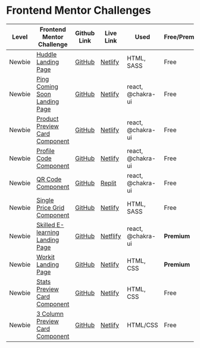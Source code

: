 # Frontend Mentor Challenges

| Level  | Frontend Mentor Challenge                                                                                                              | Github Link                                              | Live Link                                                                | Used              | Free/Premium |
|--------|----------------------------------------------------------------------------------------------------------------------------------------|----------------------------------------------------------|--------------------------------------------------------------------------|-------------------|--------------|
| Newbie | [Huddle Landing Page](https://www.frontendmentor.io/challenges/huddle-landing-page-with-a-single-introductory-section-B_2Wvxgi0)       | [GitHub](/newbie/huddle-landing-page)                    | [Netlify](https://fem-huddle-landing-page-ag.netlify.app/)               | HTML, SASS        | Free         |
| Newbie | [Ping Coming Soon Landing Page](https://www.frontendmentor.io/challenges/ping-single-column-coming-soon-page-5cadd051fec04111f7b848da) | [GitHub](/newbie/ping-coming-soon-page)                  | [Netlify](https://fem-ping-coming-soon-page-ag.netlify.app/)             | react, @chakra-ui | Free         |
| Newbie | [Product Preview Card Component](https://www.frontendmentor.io/challenges/product-preview-card-component-GO7UmttRfa)                   | [GitHub](/newbie/product-preview-card-component-main)    | [Netlify](https://fem-product-preview-card-component-ag.netlify.app/)    | react, @chakra-ui | Free         |
| Newbie | [Profile Code Component](https://www.frontendmentor.io/challenges/profile-card-component-cfArpWshJ)                                    | [GitHub](/newbie/profile-card-component-main)            | [Netlify](https://fem-profile-component-main.netlify.app/)               | react, @chakra-ui | Free         |
| Newbie | [QR Code Component](https://www.frontendmentor.io/challenges/qr-code-component-iux_sIO_H/)                                             | [GitHub](/newbie/qr-code-component)                      | [Replit](https://frontendmentor-qr-code-component.toolsareplit.repl.co/) | react, @chakra-ui | Free         |
| Newbie | [Single Price Grid Component](https://www.frontendmentor.io/challenges/single-price-grid-component-5ce41129d0ff452fec5abbbc)           | [GitHub](/newbie/single-price-grid-component)            | [Netlify](https://fem-single-price-grid-component-ag.netlify.app/)       | HTML, SASS        | Free         |
| Newbie | [Skilled E-learning Landing Page](https://www.frontendmentor.io/challenges/skilled-elearning-landing-page-S1ObDrZ8q)                   | [GitHub](/newbie/premium-skilled-elearning-landing-page) | [Netflify](https://fem-premium-skilled-landing-page-ag.netlify.app/)     | react, @chakra-ui | **Premium**  |
| Newbie | [Workit Landing Page](https://www.frontendmentor.io/challenges/workit-landing-page-2fYnyle5lu/)                                        | [GitHub](/newbie/premium-workit-landing-page)            | [Netlify](https://fem-premium-workit-landing-page-ag.netlify.app)        | HTML, CSS         | **Premium**  |
| Newbie | [Stats Preview Card Component](https://www.frontendmentor.io/challenges/stats-preview-card-component-8JqbgoU62/)                       | [GitHub](/newbie/stats-preview-card-component)           | [Netlify](https://fem-stats-preview-card-component-ag.netlify.app)       | HTML, CSS         | Free         |
| Newbie | [3 Column Preview Card Component](https://www.frontendmentor.io/challenges/3column-preview-card-component-pH92eAR2-)                   | [GitHub](/newbie/3column-preview-card-component)         | [Netlify]()                                                              | HTML/CSS          | Free         |